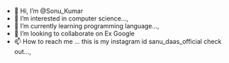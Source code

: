 - 👋 Hi, I’m @Sonu_Kumar
- 👀 I’m interested in computer science...,
- 🌱 I’m currently learning programming language...,
- 💞️ I’m looking to collaborate on Ex Google
- 📫 How to reach me ... this is my instagram id sanu_daas_official check out...,

<!---
daas8085/daas8085 is a ✨ special ✨ repository because its `README.md` (this file) appears on your GitHub profile.
You can click the Preview link to take a look at your changes.
--->
